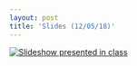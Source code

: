 ```yaml
---
layout: post
title: 'Slides (12/05/18)'
---
```


[![Slideshow presented in class](https://github.com/swrj/NeuralStyleTransfer/blob/gh-pages/assets/img/projects/Slides/slide.jpg)](https://docs.google.com/presentation/d/15_1aKtM_lueQCwjwG6D4Ivjq09HdUYjwkqjpMz7fCm4/edit?usp=sharing)